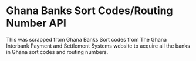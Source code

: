 # Ghana Banks Sort Codes/Routing Number API
This was scrapped from Ghana Banks Sort codes from The Ghana Interbank Payment and Settlement Systems website to acquire all the banks in Ghana sort codes and routing numbers.
